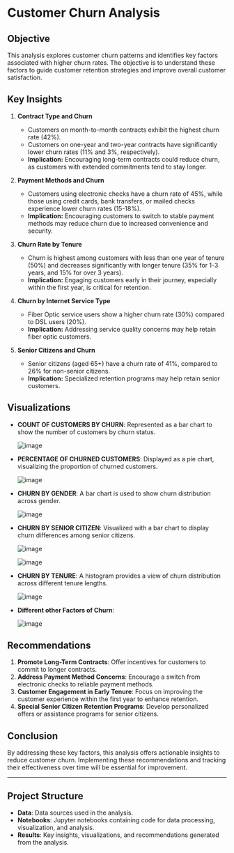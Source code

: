 # Customer Churn Analysis

## Objective
This analysis explores customer churn patterns and identifies key factors associated with higher churn rates. The objective is to understand these factors to guide customer retention strategies and improve overall customer satisfaction.

## Key Insights

1. **Contract Type and Churn**
   - Customers on month-to-month contracts exhibit the highest churn rate (42%).
   - Customers on one-year and two-year contracts have significantly lower churn rates (11% and 3%, respectively).
   - **Implication:** Encouraging long-term contracts could reduce churn, as customers with extended commitments tend to stay longer.

2. **Payment Methods and Churn**
   - Customers using electronic checks have a churn rate of 45%, while those using credit cards, bank transfers, or mailed checks experience lower churn rates (15-18%).
   - **Implication:** Encouraging customers to switch to stable payment methods may reduce churn due to increased convenience and security.

3. **Churn Rate by Tenure**
   - Churn is highest among customers with less than one year of tenure (50%) and decreases significantly with longer tenure (35% for 1-3 years, and 15% for over 3 years).
   - **Implication:** Engaging customers early in their journey, especially within the first year, is critical for retention.

4. **Churn by Internet Service Type**
   - Fiber Optic service users show a higher churn rate (30%) compared to DSL users (20%).
   - **Implication:** Addressing service quality concerns may help retain fiber optic customers.

5. **Senior Citizens and Churn**
   - Senior citizens (aged 65+) have a churn rate of 41%, compared to 26% for non-senior citizens.
   - **Implication:** Specialized retention programs may help retain senior customers.

## Visualizations

- **COUNT OF CUSTOMERS BY CHURN**: Represented as a bar chart to show the number of customers by churn status.

  ![image](https://github.com/user-attachments/assets/4e2c18e2-901e-46c7-b923-4a170d9a1fd2)
  

- **PERCENTAGE OF CHURNED CUSTOMERS**: Displayed as a pie chart, visualizing the proportion of churned customers.

  ![image](https://github.com/user-attachments/assets/ded939a4-dd8c-4267-8e9b-2e0cb80a4d71)


- **CHURN BY GENDER**: A bar chart is used to show churn distribution across gender.

  ![image](https://github.com/user-attachments/assets/027ff7cf-a503-4822-868d-f92b6c886557)

  
- **CHURN BY SENIOR CITIZEN**: Visualized with a bar chart to display churn differences among senior citizens.

  ![image](https://github.com/user-attachments/assets/c209d933-d9b4-4b31-9aad-1dc13d51b81a)


  ![image](https://github.com/user-attachments/assets/9e691365-1a53-4e9b-9bf2-de513dd29971)


- **CHURN BY TENURE**: A histogram provides a view of churn distribution across different tenure lengths.

  ![image](https://github.com/user-attachments/assets/7f2ae0bb-d37d-4098-8019-8db0347cb276)

- **Different other Factors of Churn**:

  ![image](https://github.com/user-attachments/assets/99c98c64-a8de-4dc9-a02e-d3a21f49672f)


## Recommendations

1. **Promote Long-Term Contracts**: Offer incentives for customers to commit to longer contracts.
2. **Address Payment Method Concerns**: Encourage a switch from electronic checks to reliable payment methods.
3. **Customer Engagement in Early Tenure**: Focus on improving the customer experience within the first year to enhance retention.
4. **Special Senior Citizen Retention Programs**: Develop personalized offers or assistance programs for senior citizens.

## Conclusion
By addressing these key factors, this analysis offers actionable insights to reduce customer churn. Implementing these recommendations and tracking their effectiveness over time will be essential for improvement.

---

## Project Structure
- **Data**: Data sources used in the analysis.
- **Notebooks**: Jupyter notebooks containing code for data processing, visualization, and analysis.
- **Results**: Key insights, visualizations, and recommendations generated from the analysis.

